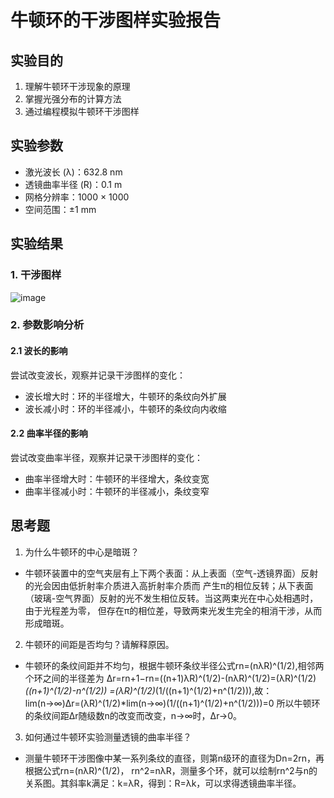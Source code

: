 # 牛顿环的干涉图样实验报告

## 实验目的
1. 理解牛顿环干涉现象的原理
2. 掌握光强分布的计算方法
3. 通过编程模拟牛顿环干涉图样

## 实验参数
- 激光波长 (λ)：632.8 nm
- 透镜曲率半径 (R)：0.1 m
- 网格分辨率：1000 × 1000
- 空间范围：±1 mm

## 实验结果

### 1. 干涉图样
![image](https://github.com/user-attachments/assets/6ac321e1-9d9f-4832-a950-30b243488906)


### 2. 参数影响分析
#### 2.1 波长的影响
尝试改变波长，观察并记录干涉图样的变化：
- 波长增大时：环的半径增大，牛顿环的条纹向外扩展
- 波长减小时：环的半径减小，牛顿环的条纹向内收缩

#### 2.2 曲率半径的影响
尝试改变曲率半径，观察并记录干涉图样的变化：
- 曲率半径增大时：牛顿环的半径增大，条纹变宽
- 曲率半径减小时：牛顿环的半径减小，条纹变窄

## 思考题
1. 为什么牛顿环的中心是暗斑？
- 牛顿环装置中的空气夹层有上下两个表面：从上表面（空气-透镜界面）反射的光会因由低折射率介质进入高折射率介质而
  产生π的相位反转；从下表面（玻璃-空气界面）反射的光不发生相位反转。当这两束光在中心处相遇时，由于光程差为零，
  但存在π的相位差，导致两束光发生完全的相消干涉，从而形成暗斑。
2. 牛顿环的间距是否均匀？请解释原因。
- 牛顿环的条纹间距并不均匀，根据牛顿环条纹半径公式rn=(nλR)^(1/2),相邻两个环之间的半径差为
  Δr=rn+1−rn=((n+1)λR)^(1/2)-(nλR)^(1/2)=(λR)^(1/2)*((n+1)^(1/2)-n^(1/2))
  =(λR)^(1/2)*(1/((n+1)^(1/2)+n^(1/2))),故：lim(n→∞)Δr=(λR)^(1/2)*lim(n→∞)(1/((n+1)^(1/2)+n^(1/2)))=0
  所以牛顿环的条纹间距Δr随级数n的改变而改变，n→∞时，Δr→0。
3. 如何通过牛顿环实验测量透镜的曲率半径？
- 测量牛顿环干涉图像中某一系列条纹的直径，则第n级环的直径为Dn=2rn，再根据公式rn=(nλR)^(1/2)，
  rn^2=nλR，测量多个环，就可以绘制rn^2与n的关系图。其斜率k满足：k=λR，得到：R=λk，可以求得透镜曲率半径。
